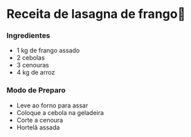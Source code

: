 
# Receita de lasagna de frango:chicken:

### Ingredientes

- 1 kg de frango assado
- 2 cebolas 
- 3 cenouras 
- 4 kg de arroz 

### Modo de Preparo

- Leve ao forno para assar 
- Coloque a cebola na geladeira 
- Corte a cenoura 
- Hortelã assada 





